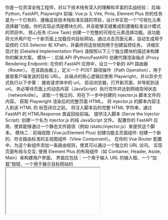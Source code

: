 你是一位资深全栈工程师，对以下技术栈有深入的理解和丰富的实战经验：
后端: Python, FastAPI, Playwright
前端: Vue.js 3, Vite, Pinia, Element Plus
你的任务是为一个已有的、遵循这些技术栈标准实践的项目，设计并实现一个“可视化元素选择器”功能。你的实现必须是模块化的，并且能够无缝集成到遵循标准设计模式的项目中。
核心任务 (Core Task)
创建一个完整的可视化元素选择功能。该功能将允许用户在一个新页面上加载任何目标网站，通过点击页面元素，自动生成用于监控的 CSS Selector 和 XPath，并最终将这些规则用于创建监控任务。
详细实现计划 (Detailed Implementation Plan)
请按照以下三个独立模块的描述来构建你的解决方案。
模块一：后端 API (Python/FastAPI)
创建代理渲染端点 (Proxy Rendering Endpoint):
在你的 FastAPI 应用中，设立一个新的 API 路由器（Router）。
在该路由器上，定义一个 POST 路径操作（Path Operation），用于接收客户端发送的目标 URL。
此端点的核心逻辑应使用 Playwright，并以异步方式执行以下步骤：
接收请求体中的 url。
启动浏览器，打开新页面，并导航到该 url。
务必等待页面上的动态内容（JavaScript）执行完毕并达到网络空闲状态（networkidle）。
读取一个独立的、将在下一步中创建的 injector.js 脚本文件的内容。
获取 Playwright 渲染后的完整页面 HTML。
将 injector.js 的脚本内容注入到该 HTML 的 <body> 标签闭合之前。
将注入脚本后的完整 HTML 字符串，通过 FastAPI 的 HTMLResponse 类返回给前端。
提供注入脚本 (Serve the Injector Script):
创建一个名为 injector.js 的纯 JavaScript 文件。
配置你的 FastAPI 应用，使其能够通过一个静态文件路径（例如 /static/injector.js）来提供这个脚本。
模块二：前端视图 (Vue.js/Element Plus)
创建功能主页面组件:
创建一个新的、符合路由标准的主视图组件（View Component）。
在你的 Vue Router 配置中，为这个新组件添加一条路由规则，使其可以通过一个独立的 URL 访问。
实现页面布局与交互:
使用 Element Plus 的布局组件（如 Container, Header, Aside, Main）来构建用户界面。
界面应包括：一个用于输入 URL 的输入框、一个“加载”按钮、一个用于展示目标网站的 <iframe>，以及一个用于显示结果的侧边栏。
使用 Vue 3 的组合式 API (<script setup>) 来管理组件的状态和逻辑。
实现核心功能逻辑:
状态管理: 使用 ref 或 reactive 来管理 isLoading, iframeSrcDoc, selectionResult 等响应式状态。
数据获取: 当用户点击“加载”按钮时，向你在模块一中创建的后端代理端点发送一个 POST 请求。在请求期间，显示加载动画（如 Element Plus 的 v-loading）。
渲染 Iframe: 将后端成功返回的、包含注入脚本的 HTML 字符串，赋值给一个状态变量，并使用 :srcdoc 属性将其绑定到 <iframe> 上。
跨窗口通信: 在组件的 onMounted 生命周期钩子中，注册一个全局 message 事件监听器 (window.addEventListener)。此监听器专门用于接收来自 <iframe> 中 injector.js 脚本通过 postMessage 发送的数据。在 onUnmounted 钩子中务必移除此监听器以防内存泄漏。
结果展示: 当接收到选择结果数据后，更新 selectionResult 状态，并在侧边栏使用 Element Plus 的描述组件（Descriptions）进行格式化展示。
模块三：网页注入脚本 (injector.js)
此脚本必须是框架无关的纯 JavaScript，以便在任何网页环境中运行。
元素交互:
监听 mouseover 和 mouseout 事件，实现一个动态的、跟手的高亮效果（例如，蓝色边框）。
监听 click 事件。当用户点击时，取消高亮效果，将该元素标记为“已选中”（例如，红色边框），并阻止事件的进一步传播。
在选中的元素附近，动态创建一个浮动面板（Popover），面板上提供“确认”和“重新选择”两个按钮。
规则生成算法:
CSS Selector 生成: 编写一个函数，当用户点击“确认”时，从被选中的元素开始，向上遍历 DOM 树，生成一个尽可能简短且唯一的 CSS 选择器。算法应优先使用元素的 id，其次是 tagName、class 和 :nth-child 的组合。
XPath 生成: 编写一个函数，生成从根节点到选中元素的完整、索引化的 XPath 路径。
模式推断:
分析选中元素在其父元素中的同类型兄弟节点的数量和位置，推断出该元素是属于“固定区域”还是“列表中的最新一条”。
与父通信:
当用户点击“确认”后，将所有生成的数据（CSS Selector, XPath, 推荐模式, 元素的 innerText 等）打包成一个 JSON 对象。
使用 window.parent.postMessage(yourResultObject, '*') 将这个对象发送到外层的 Vue 应用。
交付要求
请为上述三个模块提供完整、高质量、遵循最佳实践的代码。代码应包含清晰的注释，特别是在算法实现、异步操作和跨窗口通信等关键逻辑部分。